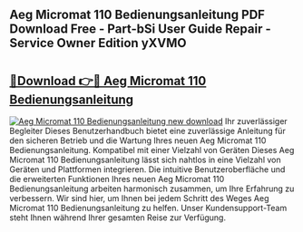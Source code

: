## Aeg Micromat 110 Bedienungsanleitung PDF Download Free - Part-bSi User Guide Repair - Service Owner Edition yXVMO

# <h2><a href="http://df08vh.blite.top/?on=Aeg+Micromat+110+Bedienungsanleitung">🔗Download 👉🔴 Aeg Micromat 110 Bedienungsanleitung</a></h2>

[![Aeg Micromat 110 Bedienungsanleitung new download](https://i.imgur.com/lujVjoI.png)](http://df08vh.blite.top/?on=Aeg+Micromat+110+Bedienungsanleitung)
Ihr zuverlässiger Begleiter Dieses Benutzerhandbuch bietet eine zuverlässige Anleitung für den sicheren Betrieb und die Wartung Ihres neuen Aeg Micromat 110 Bedienungsanleitung. Kompatibel mit einer Vielzahl von Geräten Dieses Aeg Micromat 110 Bedienungsanleitung lässt sich nahtlos in eine Vielzahl von Geräten und Plattformen integrieren. Die intuitive Benutzeroberfläche und die erweiterten Funktionen Ihres neuen Aeg Micromat 110 Bedienungsanleitung arbeiten harmonisch zusammen, um Ihre Erfahrung zu verbessern. Wir sind hier, um Ihnen bei jedem Schritt des Weges Aeg Micromat 110 Bedienungsanleitung zu helfen. Unser Kundensupport-Team steht Ihnen während Ihrer gesamten Reise zur Verfügung.
